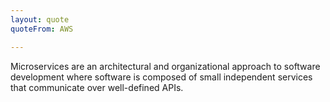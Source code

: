 ```yaml
---
layout: quote
quoteFrom: AWS

---
```


Microservices are an architectural and organizational approach to software development where software is composed of small independent services that communicate over well-defined APIs.